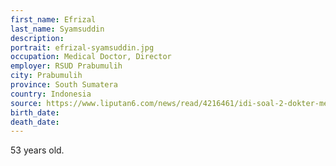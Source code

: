 ```yaml
---
first_name: Efrizal
last_name: Syamsuddin
description: 
portrait: efrizal-syamsuddin.jpg
occupation: Medical Doctor, Director
employer: RSUD Prabumulih
city: Prabumulih
province: South Sumatera
country: Indonesia
source: https://www.liputan6.com/news/read/4216461/idi-soal-2-dokter-meninggal-dunia-dr-efrizal-positif-corona-hasil-swab-dr-rini-belum-diketahui
birth_date: 
death_date: 
---
```


53 years old.